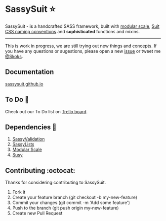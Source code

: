 SassySuit :star:
=========

SassySuit - is a handcrafted SASS framework, built with [modular scale](https://github.com/at-import/modular-scale), [Suit CSS naming conventions](https://github.com/suitcss/suit/blob/master/doc/naming-conventions.md) and __sophisticated__ functions and mixins. 
<hr>

This is work in progress, we are still trying out new things and concepts.
If you have any questions or sugestions, please open a new [issue](https://github.com/SassySuit/sassySuit/issues/new) 
or tweet me [@Skoks](https://twitter.com/VladimirSkoks).

## Documentation

[sassysuit.github.io](http://sassysuit.github.io/)

## To Do :construction:

Check out our To Do list on [Trello board](https://trello.com/b/auSCHtYg/development).

## Dependencies :gem:

1. [SassyValidation](https://github.com/Skoks/sassyValidation)
2. [SassyLists](https://github.com/at-import/SassyLists)
3. [Modular Scale](https://github.com/at-import/modular-scale)
4. [Susy](https://github.com/ericam/susy/)

## Contributing :octocat:

Thanks for considering contributing to SassySuit.

1. Fork it 
2. Create your feature branch (git checkout -b my-new-feature)
3. Commit your changes (git commit -m 'Add some feature')
4. Push to the branch (git push origin my-new-feature)
5. Create new Pull Request


